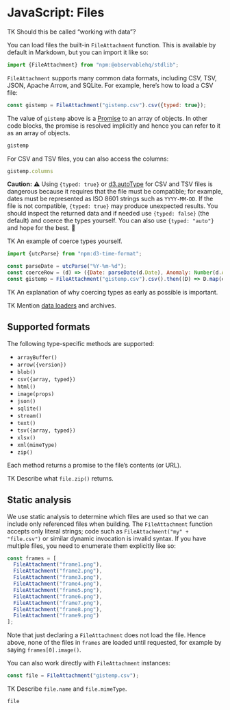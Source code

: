 # JavaScript: Files

TK Should this be called “working with data”?

You can load files the built-in `FileAttachment` function. This is available by default in Markdown, but you can import it like so:

```js echo
import {FileAttachment} from "npm:@observablehq/stdlib";
```

`FileAttachment` supports many common data formats, including CSV, TSV, JSON, Apache Arrow, and SQLite. For example, here’s how to load a CSV file:

```js echo
const gistemp = FileAttachment("gistemp.csv").csv({typed: true});
```

The value of `gistemp` above is a [Promise](./promises) to an array of objects. In other code blocks, the promise is resolved implicitly and hence you can refer to it as an array of objects.

```js echo
gistemp
```

For CSV and TSV files, you can also access the columns:

```js echo
gistemp.columns
```

**Caution:** ⚠️ Using `{typed: true}` or [d3.autoType](https://d3js.org/d3-dsv#autoType) for CSV and TSV files is dangerous because it requires that the file must be compatible; for example, dates must be represented as ISO 8601 strings such as `YYYY-MM-DD`. If the file is not compatible, `{typed: true}` may produce unexpected results. You should inspect the returned data and if needed use `{typed: false}` (the default) and coerce the types yourself. You can also use `{typed: "auto"}` and hope for the best. 🤷

TK An example of coerce types yourself.

```js run=false
import {utcParse} from "npm:d3-time-format";

const parseDate = utcParse("%Y-%m-%d");
const coerceRow = (d) => ({Date: parseDate(d.Date), Anomaly: Number(d.Anomaly)});
const gistemp = FileAttachment("gistemp.csv").csv().then((D) => D.map(coerceRow));
```

TK An explanation of why coercing types as early as possible is important.

TK Mention [data loaders](../loaders) and archives.

## Supported formats

The following type-specific methods are supported:

- `arrayBuffer()`
- `arrow({version})`
- `blob()`
- `csv({array, typed})`
- `html()`
- `image(props)`
- `json()`
- `sqlite()`
- `stream()`
- `text()`
- `tsv({array, typed})`
- `xlsx()`
- `xml(mimeType)`
- `zip()`

Each method returns a promise to the file’s contents (or URL).

TK Describe what `file.zip()` returns.

## Static analysis

We use static analysis to determine which files are used so that we can include only referenced files when building. The `FileAttachment` function accepts only literal strings; code such as `FileAttachment("my" + "file.csv")` or similar dynamic invocation is invalid syntax. If you have multiple files, you need to enumerate them explicitly like so:

```js run=false
const frames = [
  FileAttachment("frame1.png"),
  FileAttachment("frame2.png"),
  FileAttachment("frame3.png"),
  FileAttachment("frame4.png"),
  FileAttachment("frame5.png"),
  FileAttachment("frame6.png"),
  FileAttachment("frame7.png"),
  FileAttachment("frame8.png"),
  FileAttachment("frame9.png")
];
```

Note that just declaring a `FileAttachment` does not load the file. Hence above, none of the files in `frames` are loaded until requested, for example by saying `frames[0].image()`.

You can also work directly with `FileAttachment` instances:

```js echo
const file = FileAttachment("gistemp.csv");
```

TK Describe `file.name` and `file.mimeType`.

```js echo
file
```
